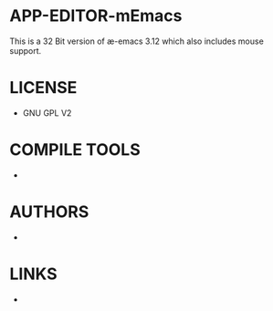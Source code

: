APP-EDITOR-mEmacs
=================

This is a 32 Bit version of æ-emacs 3.12 which also includes mouse support.

LICENSE
===============
* GNU GPL V2

COMPILE TOOLS
===============
* 

AUTHORS
===============
* 

LINKS
===============
* 

